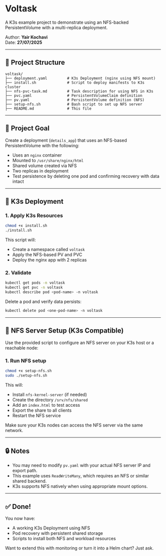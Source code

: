 # Voltask

A K3s example project to demonstrate using an NFS-backed PersistentVolume with a multi-replica deployment.

Author: **Yair Kochavi**  
Date: **27/07/2025**

---

## 📁 Project Structure

```
voltask/
├── deployment.yaml         # K3s Deployment (nginx using NFS mount)
├── install.sh              # Script to deploy manifests to K3s cluster
├── nfs-pvc-task.md         # Task description for using NFS in K3s
├── pvc.yaml                # PersistentVolumeClaim definition
├── pv.yaml                 # PersistentVolume definition (NFS)
├── setup-nfs.sh            # Bash script to set up NFS server
├── README.md               # This file
```

---

## 🧾 Project Goal

Create a deployment (`details_app`) that uses an NFS-based PersistentVolume with the following:

- Uses an `nginx` container
- Mounted to `/usr/share/nginx/html`
- Shared volume created via NFS
- Two replicas in deployment
- Test persistence by deleting one pod and confirming recovery with data intact

---

## 🚀 K3s Deployment

### 1. Apply K3s Resources

```bash
chmod +x install.sh
./install.sh
```

This script will:

- Create a namespace called `voltask`
- Apply the NFS-based PV and PVC
- Deploy the nginx app with 2 replicas

### 2. Validate

```bash
kubectl get pods -n voltask
kubectl get pvc -n voltask
kubectl describe pod <pod-name> -n voltask
```

Delete a pod and verify data persists:

```bash
kubectl delete pod <one-pod-name> -n voltask
```

---

## 🧱 NFS Server Setup (K3s Compatible)

Use the provided script to configure an NFS server on your K3s host or a reachable node:

### 1. Run NFS setup

```bash
chmod +x setup-nfs.sh
sudo ./setup-nfs.sh
```

This will:

- Install `nfs-kernel-server` (if needed)
- Create the directory `/srv/nfs/shared`
- Add an `index.html` to test access
- Export the share to all clients
- Restart the NFS service

Make sure your K3s nodes can access the NFS server via the same network.

---

## 🔒 Notes

- You may need to modify `pv.yaml` with your actual NFS server IP and export path.
- This example uses `ReadWriteMany`, which requires an NFS or similar shared backend.
- K3s supports NFS natively when using appropriate mount options.

---

## ✅ Done!

You now have:

- A working K3s Deployment using NFS
- Pod recovery with persistent shared storage
- Scripts to install both NFS and workload resources

Want to extend this with monitoring or turn it into a Helm chart? Just ask.
